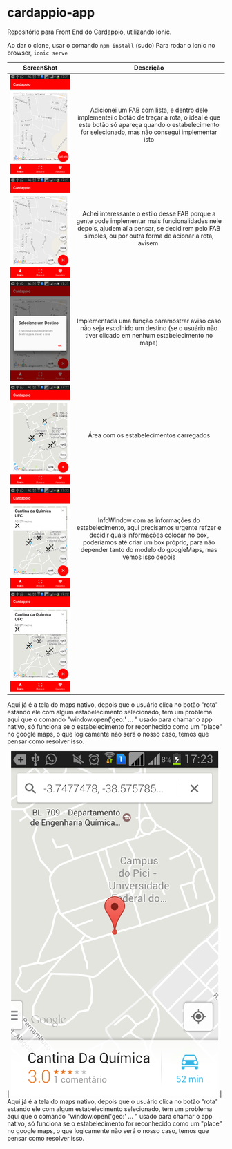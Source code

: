 # cardappio-app
Repositório para Front End do Cardappio, utilizando Ionic.

Ao dar o clone, usar o comando `npm install` (sudo)
Para rodar o ionic no browser, `ionic serve`







| ScreenShot        | Descrição           
| ------------- |:-------------:
| ![Screen 1](https://github.com/Cardappio/cardappio-app/blob/master/resources/screens/20897032_snapshot_2017-06-08_17-21-09.png)      | Adicionei um FAB com lista, e dentro dele implementei o botão de traçar a rota, o ideal é que este botão só apareça quando o estabelecimento for selecionado, mas não consegui implementar isto
| ![Screen 2](https://github.com/Cardappio/cardappio-app/blob/master/resources/screens/20897032_snapshot_2017-06-08_17-21-17.png)      | Achei interessante o estilo desse FAB porque a gente pode implementar mais funcionalidades nele depois, ajudem aí a pensar, se decidirem pelo FAB simples, ou por outra forma de acionar a rota, avisem.      
| ![Screen 3](https://github.com/Cardappio/cardappio-app/blob/master/resources/screens/20897032_snapshot_2017-06-08_17-21-24.png) | Implementada uma função paramostrar aviso caso não seja escolhido um destino (se o usuário não tiver clicado em nenhum estabelecimento no mapa)
| ![Screen 4](https://github.com/Cardappio/cardappio-app/blob/master/resources/screens/20897032_snapshot_2017-06-08_17-22-26.png) | Área com os estabelecimentos carregados
| ![Screen 5](https://github.com/Cardappio/cardappio-app/blob/master/resources/screens/20897032_snapshot_2017-06-08_17-22-39.png) | InfoWindow com as informações do estabelecimento, aqui precisamos urgente refzer e decidir quais informações colocar no box, poderiamos até criar um box próprio, para não depender tanto do modelo do googleMaps, mas vemos isso depois
| ![Screen 6](https://github.com/Cardappio/cardappio-app/blob/master/resources/screens/20897032_snapshot_2017-06-08_17-22-39.png) | 
Aqui já é a tela do maps nativo, depois que o usuário clica no botão "rota" estando ele com algum estabelecimento selecionado, tem um problema aqui que o comando "window.open('geo:' ... " usado para chamar o app nativo, só funciona se o estabelecimento for reconhecido como um "place" no google maps, o que logicamente não será o nosso caso, temos que pensar como resolver isso.

| ![Screen 6](https://github.com/Cardappio/cardappio-app/blob/master/resources/screens/20897032_snapshot_2017-06-08_17-23-22.png) | Aqui já é a tela do maps nativo, depois que o usuário clica no botão "rota" estando ele com algum estabelecimento selecionado, tem um problema aqui que o comando "window.open('geo:' ... " usado para chamar o app nativo, só funciona se o estabelecimento for reconhecido como um "place" no google maps, o que logicamente não será o nosso caso, temos que pensar como resolver isso.